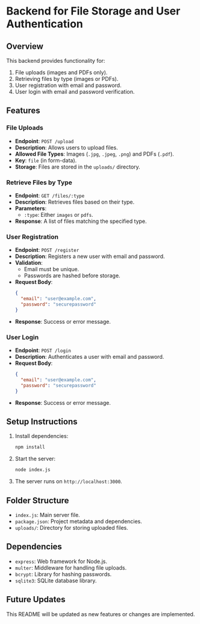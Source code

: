 # Backend for File Storage and User Authentication

## Overview
This backend provides functionality for:
1. File uploads (images and PDFs only).
2. Retrieving files by type (images or PDFs).
3. User registration with email and password.
4. User login with email and password verification.

## Features

### File Uploads
- **Endpoint**: `POST /upload`
- **Description**: Allows users to upload files.
- **Allowed File Types**: Images (`.jpg`, `.jpeg`, `.png`) and PDFs (`.pdf`).
- **Key**: `file` (in form-data).
- **Storage**: Files are stored in the `uploads/` directory.

### Retrieve Files by Type
- **Endpoint**: `GET /files/:type`
- **Description**: Retrieves files based on their type.
- **Parameters**:
  - `:type`: Either `images` or `pdfs`.
- **Response**: A list of files matching the specified type.

### User Registration
- **Endpoint**: `POST /register`
- **Description**: Registers a new user with email and password.
- **Validation**:
  - Email must be unique.
  - Passwords are hashed before storage.
- **Request Body**:
  ```json
  {
    "email": "user@example.com",
    "password": "securepassword"
  }
  ```
- **Response**: Success or error message.

### User Login
- **Endpoint**: `POST /login`
- **Description**: Authenticates a user with email and password.
- **Request Body**:
  ```json
  {
    "email": "user@example.com",
    "password": "securepassword"
  }
  ```
- **Response**: Success or error message.

## Setup Instructions
1. Install dependencies:
   ```bash
   npm install
   ```
2. Start the server:
   ```bash
   node index.js
   ```
3. The server runs on `http://localhost:3000`.

## Folder Structure
- `index.js`: Main server file.
- `package.json`: Project metadata and dependencies.
- `uploads/`: Directory for storing uploaded files.

## Dependencies
- `express`: Web framework for Node.js.
- `multer`: Middleware for handling file uploads.
- `bcrypt`: Library for hashing passwords.
- `sqlite3`: SQLite database library.

## Future Updates
This README will be updated as new features or changes are implemented.